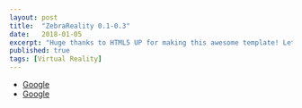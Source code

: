 ```yaml
---
layout: post
title:  "ZebraReality 0.1-0.3"
date:   2018-01-05
excerpt: "Huge thanks to HTML5 UP for making this awesome template! Let's see what it co"
published: true
tags: [Virtual Reality]
---
```

<ul style="text-align:left">
  <li><a href="google.com">Google</a></li>
  <li><a href="google.com">Google</a></li>
</ul>
